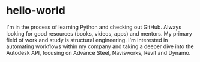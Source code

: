 # hello-world

I'm in the process of learning Python and checking out GitHub. Always looking for good resources (books, videos, apps) and mentors. My primary field of work and study is structural engineering. I'm interested in automating workflows within my company and taking a deeper dive into the Autodesk API, focusing on Advance Steel, Navisworks, Revit and Dynamo.
